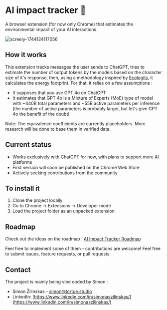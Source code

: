 # AI impact tracker 🌱

A browser extension (for now only Chrome) that estimates the environmental impact of your AI interactions.

![screely-1744124117056](https://github.com/user-attachments/assets/b62fb835-b76c-4093-910b-6e840abe692f)

## How it works

This extension tracks messages the user sends to ChatGPT, tries to estimate the number of output tokens by the models based on the character size of it's response, then, using a methodology inspired by [Ecologits](https://ecologits.ai/), it calculates the energy footprint. For that, it relies on a few assumptions : 
- It supposes that you use GPT 4o on ChatGPT
- It estimates that GPT 4o is a Mixture of Experts (MoE) type of model with ~440B total parameters and ~55B active parameters per inference (the number of active parameters is probably larger, but let's give GPT 4o the benefit of the doubt)

Note: The equivalence coefficients are currently placeholders. More research will be done to base them in verified data.

## Current status

- Works exclusively with ChatGPT for now, with plans to support more AI platforms
- First version will soon be published on the Chrome Web Store
- Actively seeking contributions from the community

## To install it 
1. Clone the project locally
2. Go to Chrome -> Extensions -> Developer mode
3. Load the project folder as an unpacked extension

## Roadmap

Check out the ideas on the roadmap :
[AI Impact Tracker Roadmap](https://github.com/users/simonaszilinskas/projects/1)

Feel free to implement some of them - contributions are welcome! Feel free to submit issues, feature requests, or pull requests.

## Contact

The project is mainly being vibe coded by Simon :
- Simon Žilinskas - [simon@tortue.studio](mailto:simon@tortue.studio)
- LinkedIn: [https://www.linkedin.com/in/simonaszilinskas/](https://www.linkedin.com/in/simonaszilinskas/)

